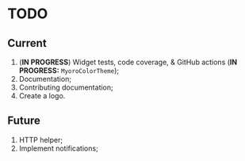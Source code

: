 # TODO

## Current

1. (**IN PROGRESS**) Widget tests, code coverage, & GitHub actions (**IN PROGRESS:** `MyoroColorTheme`);
1. Documentation;
1. Contributing documentation;
1. Create a logo.

## Future

1. HTTP helper;
1. Implement notifications;
